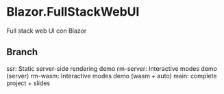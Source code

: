 # Blazor.FullStackWebUI
Full stack web UI con Blazor

## Branch
ssr: Static server-side rendering demo
rm-server: Interactive modes demo (server)
rm-wasm: Interactive modes demo (wasm + auto)
main: complete project + slides
